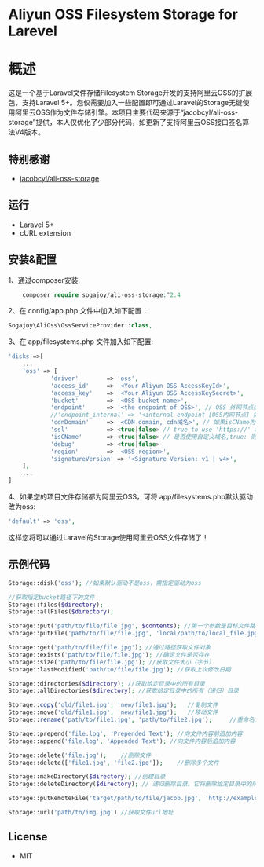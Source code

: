 # Aliyun OSS Filesystem Storage for Larevel

# 概述
这是一个基于Laravel文件存储Filesystem Storage开发的支持阿里云OSS的扩展包，支持Laravel 5+。您仅需要加入一些配置即可通过Laravel的Storage无缝使用阿里云OSS作为文件存储引擎。本项目主要代码来源于“jacobcyl/ali-oss-storage”提供，本人仅优化了少部分代码，如更新了支持阿里云OSS接口签名算法V4版本。

## 特别感谢
- [jacobcyl/ali-oss-storage](https://github.com/jacobcyl/Aliyun-oss-storage)

## 运行
- Laravel 5+
- cURL extension

## 安装&配置
1、通过composer安装:
```php
    composer require sogajoy/ali-oss-storage:^2.4
```
2、在 config/app.php 文件中加入如下配置：
```php
Sogajoy\AliOss\OssServiceProvider::class,
```
3、在 app/filesystems.php 文件加入如下配置:
```php
'disks'=>[
    ...
    'oss' => [
            'driver'        => 'oss',
            'access_id'     => '<Your Aliyun OSS AccessKeyId>',
            'access_key'    => '<Your Aliyun OSS AccessKeySecret>',
            'bucket'        => '<OSS bucket name>',
            'endpoint'      => '<the endpoint of OSS>', // OSS 外网节点或自定义外部域名
            //'endpoint_internal' => '<internal endpoint [OSS内网节点] 如：oss-cn-shenzhen-internal.aliyuncs.com>', // v2.0.4 新增配置属性，如果为空，则默认使用 endpoint 配置(由于内网上传有点小问题未解决，请大家暂时不要使用内网节点上传，正在与阿里技术沟通中)
            'cdnDomain'     => '<CDN domain, cdn域名>', // 如果isCName为true, getUrl会判断cdnDomain是否设定来决定返回的url，如果cdnDomain未设置，则使用endpoint来生成url，否则使用cdn
            'ssl'           => <true|false> // true to use 'https://' and false to use 'http://'. default is false,
            'isCName'       => <true|false> // 是否使用自定义域名,true: 则Storage.url()会使用自定义的cdn或域名生成文件url， false: 则使用外部节点生成url
            'debug'         => <true|false>
            'region'        => '<OSS region>',
            'signatureVersion' => '<Signature Version: v1 | v4>',
    ],
    ...
]
```
4、如果您的项目文件存储都为阿里云OSS，可将 app/filesystems.php默认驱动改为oss:
```php
'default' => 'oss',
```
这样您将可以通过Laravel的Storage使用阿里云OSS文件存储了！

## 示例代码   

```php
Storage::disk('oss'); //如果默认驱动不是oss，需指定驱动为oss

//获取指定bucket路径下的文件
Storage::files($directory);
Storage::allFiles($directory);

Storage::put('path/to/file/file.jpg', $contents); //第一个参数是目标文件路径，第二个参数是文件内容
Storage::putFile('path/to/file/file.jpg', 'local/path/to/local_file.jpg'); //从本地路径上传文件到OSS

Storage::get('path/to/file/file.jpg'); //通过路径获取文件对象
Storage::exists('path/to/file/file.jpg'); //确定文件是否存在
Storage::size('path/to/file/file.jpg'); //获取文件大小（字节）
Storage::lastModified('path/to/file/file.jpg'); //获取上次修改日期

Storage::directories($directory); //获取给定目录中的所有目录
Storage::allDirectories($directory); //获取给定目录中的所有（递归）目录

Storage::copy('old/file1.jpg', 'new/file1.jpg');   //复制文件
Storage::move('old/file1.jpg', 'new/file1.jpg');   //移动文件
Storage::rename('path/to/file1.jpg', 'path/to/file2.jpg');     //重命名文件

Storage::prepend('file.log', 'Prepended Text'); //向文件内容前追加内容
Storage::append('file.log', 'Appended Text'); //向文件内容后追加内容

Storage::delete('file.jpg');    //删除文件
Storage::delete(['file1.jpg', 'file2.jpg']);    //删除多个文件

Storage::makeDirectory($directory); //创建目录
Storage::deleteDirectory($directory); // 递归删除目录。它将删除给定目录中的所有文件，因此请谨慎使用。

Storage::putRemoteFile('target/path/to/file/jacob.jpg', 'http://example.com/jacob.jpg'); //将远程url文件上传到OSS

Storage::url('path/to/img.jpg') //获取文件url地址
```
## License

- MIT

